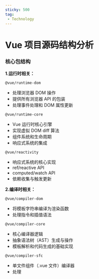 ```yaml
---
sticky: 500
tag:
 - Technology
---
```


# Vue 项目源码结构分析

### 核心包结构

**1.运行时相关：**

`@vue/runtime-dom`
- 处理浏览器 DOM 操作
- 提供所有浏览器 API 的包装
- 处理事件处理和 DOM 属性更新

`@vue/runtime-core`
- Vue 运行时核心引擎
- 实现虚拟 DOM diff 算法  
- 组件系统和生命周期
- 响应式系统的集成

`@vue/reactivity`
- 响应式系统的核心实现
- ref/reactive API
- computed/watch API
- 依赖收集与触发更新

**2.编译时相关：**

`@vue/compiler-dom`
- 将模板字符串编译为渲染函数
- 处理指令和插值语法

`@vue/compiler-core`
- 核心编译器逻辑
- 抽象语法树（AST）生成与操作
- 模板解析和代码生成的基础实现

`@vue/compiler-sfc`
- 单文件组件（.vue 文件）编译器
- 处理 <template>、<script> 和 <style> 块
- 提供自定义块支持

**3.工具包：**

`@vue/shared`
- 各个包之间共享的工具函数
- 通用类型定义
- 常量定义

`@vue/server-renderer`
- 服务端渲染实现
- 同构渲染支持
- 流式渲染能力

### 项目结构

```md
packages/
  ├── compiler-core/         # 编译核心
  │   └── package.json
  ├── compiler-dom/          # DOM编译相关
  │   └── package.json  
  ├── compiler-sfc/          # 单文件组件编译
  │   └── package.json
  ├── reactivity/           # 响应式系统
  │   └── package.json
  ├── runtime-core/         # 运行时核心
  │   └── package.json
  ├── runtime-dom/          # DOM运行时
  │   └── package.json
  ├── server-renderer/      # SSR相关
  │   └── package.json
  ├── shared/              # 共享工具
  │   └── package.json
  └── vue/                 # 完整构建
      └── package.json
```

### Vue 构建产物解释  

#### 1. `vue.cjs.js`
- **用途**：这是一个兼容 CommonJS 规范的构建版本，主要用于 Node.js 环境。
- **特点**：包含模板编译器，可以在运行时解析模板。

#### 2. `vue.cjs.prod.js`
- **用途**：这是 `vue.cjs.js` 的生产版本，经过压缩和优化。
- **特点**：适合在生产环境中使用，减小文件体积，提高加载速度。

#### 3. `vue.esm-browser.js`
- **用途**：这是一个完整的构建版本，包含模板编译器，适用于浏览器环境，使用 ES 模块格式。
- **特点**：可以通过 `<script type="module">` 标签引入，支持动态编译模板。

#### 4. `vue.esm-browser.prod.js`
- **用途**：这是 `vue.esm-browser.js` 的生产版本，经过压缩和优化。
- **特点**：适合在生产环境中使用，减小文件体积，提高加载速度。

#### 5. `vue.esm-bundler.js`
- **用途**：用于与打包工具（如 webpack、rollup 和 parcel）一起使用。
- **特点**：保留带有 `process.env.NODE_ENV` 保护的生产/开发分支，不提供压缩构建。导入依赖（例如 `@vue/runtime-core`、`@vue/compiler-core`），要求所有模板预先编译。

#### 6. `vue.global.js`
- **用途**：这是一个全局版本的 Vue 构建，可以直接通过 `<script>` 标签引入到 HTML 文件中，并且会在全局作用域下挂载 Vue。
- **特点**：包含模板编译器，可以在运行时解析模板。

#### 7. `vue.global.prod.js`
- **用途**：这是 `vue.global.js` 的生产版本，经过压缩和优化。
- **特点**：适合在生产环境中使用，减小文件体积，提高加载速度。

#### 8. `vue.runtime.esm-browser.js`
- **用途**：这是一个仅包含运行时的构建版本，适用于浏览器环境，使用 ES 模块格式。
- **特点**：不包含模板编译器，要求所有模板预先编译。

#### 9. `vue.runtime.esm-browser.prod.js`
- **用途**：这是 `vue.runtime.esm-browser.js` 的生产版本，经过压缩和优化。
- **特点**：适合在生产环境中使用，减小文件体积，提高加载速度。

#### 10. `vue.runtime.esm-bundler.js`
- **用途**：用于与打包工具（如 webpack、rollup 和 parcel）一起使用。
- **特点**：仅包含运行时，要求所有模板预先编译。保留带有 `process.env.NODE_ENV` 保护的生产/开发分支，不提供压缩构建。

#### 11. `vue.runtime.global.js`
- **用途**：这是一个仅包含运行时的全局版本的 Vue 构建，可以直接通过 `<script>` 标签引入到 HTML 文件中。
- **特点**：不包含模板编译器，要求所有模板预先编译。

#### 12. `vue.runtime.global.prod.js`
- **用途**：这是 `vue.runtime.global.js` 的生产版本，经过压缩和优化。
- **特点**：适合在生产环境中使用，减小文件体积，提高加载速度。